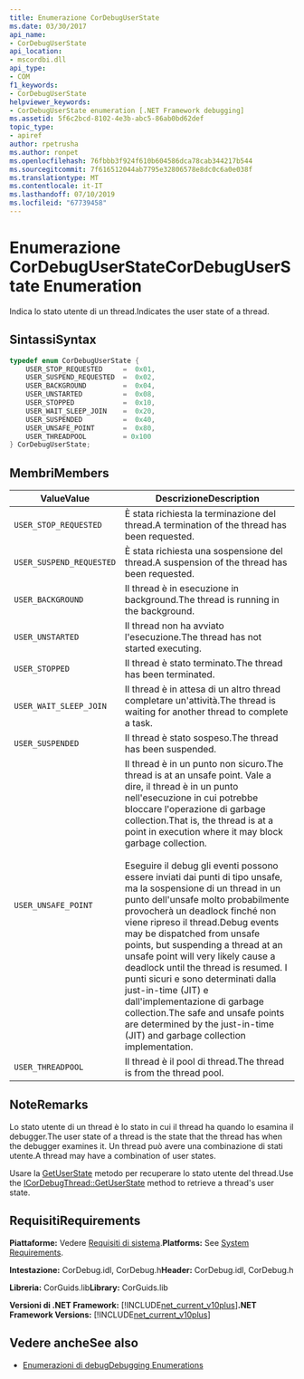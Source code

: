 ```yaml
---
title: Enumerazione CorDebugUserState
ms.date: 03/30/2017
api_name:
- CorDebugUserState
api_location:
- mscordbi.dll
api_type:
- COM
f1_keywords:
- CorDebugUserState
helpviewer_keywords:
- CorDebugUserState enumeration [.NET Framework debugging]
ms.assetid: 5f6c2bcd-8102-4e3b-abc5-86ab0bd62def
topic_type:
- apiref
author: rpetrusha
ms.author: ronpet
ms.openlocfilehash: 76fbbb3f924f610b604586dca78cab344217b544
ms.sourcegitcommit: 7f616512044ab7795e32806578e8dc0c6a0e038f
ms.translationtype: MT
ms.contentlocale: it-IT
ms.lasthandoff: 07/10/2019
ms.locfileid: "67739458"
---
```

# <a name="cordebuguserstate-enumeration"></a><span data-ttu-id="7035b-102">Enumerazione CorDebugUserState</span><span class="sxs-lookup"><span data-stu-id="7035b-102">CorDebugUserState Enumeration</span></span>
<span data-ttu-id="7035b-103">Indica lo stato utente di un thread.</span><span class="sxs-lookup"><span data-stu-id="7035b-103">Indicates the user state of a thread.</span></span>  
  
## <a name="syntax"></a><span data-ttu-id="7035b-104">Sintassi</span><span class="sxs-lookup"><span data-stu-id="7035b-104">Syntax</span></span>  
  
```cpp  
typedef enum CorDebugUserState {  
    USER_STOP_REQUESTED     =  0x01,  
    USER_SUSPEND_REQUESTED  =  0x02,  
    USER_BACKGROUND         =  0x04,  
    USER_UNSTARTED          =  0x08,  
    USER_STOPPED            =  0x10,  
    USER_WAIT_SLEEP_JOIN    =  0x20,  
    USER_SUSPENDED          =  0x40,  
    USER_UNSAFE_POINT       =  0x80,  
    USER_THREADPOOL         = 0x100  
} CorDebugUserState;  
```  
  
## <a name="members"></a><span data-ttu-id="7035b-105">Membri</span><span class="sxs-lookup"><span data-stu-id="7035b-105">Members</span></span>  
  
|<span data-ttu-id="7035b-106">Value</span><span class="sxs-lookup"><span data-stu-id="7035b-106">Value</span></span>|<span data-ttu-id="7035b-107">Descrizione</span><span class="sxs-lookup"><span data-stu-id="7035b-107">Description</span></span>|  
|-----------|-----------------|  
|`USER_STOP_REQUESTED`|<span data-ttu-id="7035b-108">È stata richiesta la terminazione del thread.</span><span class="sxs-lookup"><span data-stu-id="7035b-108">A termination of the thread has been requested.</span></span>|  
|`USER_SUSPEND_REQUESTED`|<span data-ttu-id="7035b-109">È stata richiesta una sospensione del thread.</span><span class="sxs-lookup"><span data-stu-id="7035b-109">A suspension of the thread has been requested.</span></span>|  
|`USER_BACKGROUND`|<span data-ttu-id="7035b-110">Il thread è in esecuzione in background.</span><span class="sxs-lookup"><span data-stu-id="7035b-110">The thread is running in the background.</span></span>|  
|`USER_UNSTARTED`|<span data-ttu-id="7035b-111">Il thread non ha avviato l'esecuzione.</span><span class="sxs-lookup"><span data-stu-id="7035b-111">The thread has not started executing.</span></span>|  
|`USER_STOPPED`|<span data-ttu-id="7035b-112">Il thread è stato terminato.</span><span class="sxs-lookup"><span data-stu-id="7035b-112">The thread has been terminated.</span></span>|  
|`USER_WAIT_SLEEP_JOIN`|<span data-ttu-id="7035b-113">Il thread è in attesa di un altro thread completare un'attività.</span><span class="sxs-lookup"><span data-stu-id="7035b-113">The thread is waiting for another thread to complete a task.</span></span>|  
|`USER_SUSPENDED`|<span data-ttu-id="7035b-114">Il thread è stato sospeso.</span><span class="sxs-lookup"><span data-stu-id="7035b-114">The thread has been suspended.</span></span>|  
|`USER_UNSAFE_POINT`|<span data-ttu-id="7035b-115">Il thread è in un punto non sicuro.</span><span class="sxs-lookup"><span data-stu-id="7035b-115">The thread is at an unsafe point.</span></span> <span data-ttu-id="7035b-116">Vale a dire, il thread è in un punto nell'esecuzione in cui potrebbe bloccare l'operazione di garbage collection.</span><span class="sxs-lookup"><span data-stu-id="7035b-116">That is, the thread is at a point in execution where it may block garbage collection.</span></span><br /><br /> <span data-ttu-id="7035b-117">Eseguire il debug gli eventi possono essere inviati dai punti di tipo unsafe, ma la sospensione di un thread in un punto dell'unsafe molto probabilmente provocherà un deadlock finché non viene ripreso il thread.</span><span class="sxs-lookup"><span data-stu-id="7035b-117">Debug events may be dispatched from unsafe points, but suspending a thread at an unsafe point  will very likely cause a deadlock until the thread is resumed.</span></span> <span data-ttu-id="7035b-118">I punti sicuri e sono determinati dalla just-in-time (JIT) e dall'implementazione di garbage collection.</span><span class="sxs-lookup"><span data-stu-id="7035b-118">The safe and unsafe points are determined by the just-in-time (JIT) and garbage collection implementation.</span></span>|  
|`USER_THREADPOOL`|<span data-ttu-id="7035b-119">Il thread è il pool di thread.</span><span class="sxs-lookup"><span data-stu-id="7035b-119">The thread is from the thread pool.</span></span>|  
  
## <a name="remarks"></a><span data-ttu-id="7035b-120">Note</span><span class="sxs-lookup"><span data-stu-id="7035b-120">Remarks</span></span>  
 <span data-ttu-id="7035b-121">Lo stato utente di un thread è lo stato in cui il thread ha quando lo esamina il debugger.</span><span class="sxs-lookup"><span data-stu-id="7035b-121">The user state of a thread is the state that the thread has when the debugger examines it.</span></span> <span data-ttu-id="7035b-122">Un thread può avere una combinazione di stati utente.</span><span class="sxs-lookup"><span data-stu-id="7035b-122">A thread may have a combination of user states.</span></span>  
  
 <span data-ttu-id="7035b-123">Usare la [GetUserState](../../../../docs/framework/unmanaged-api/debugging/icordebugthread-getuserstate-method.md) metodo per recuperare lo stato utente del thread.</span><span class="sxs-lookup"><span data-stu-id="7035b-123">Use the [ICorDebugThread::GetUserState](../../../../docs/framework/unmanaged-api/debugging/icordebugthread-getuserstate-method.md) method to retrieve a thread's user state.</span></span>  
  
## <a name="requirements"></a><span data-ttu-id="7035b-124">Requisiti</span><span class="sxs-lookup"><span data-stu-id="7035b-124">Requirements</span></span>  
 <span data-ttu-id="7035b-125">**Piattaforme:** Vedere [Requisiti di sistema](../../../../docs/framework/get-started/system-requirements.md).</span><span class="sxs-lookup"><span data-stu-id="7035b-125">**Platforms:** See [System Requirements](../../../../docs/framework/get-started/system-requirements.md).</span></span>  
  
 <span data-ttu-id="7035b-126">**Intestazione:** CorDebug.idl, CorDebug.h</span><span class="sxs-lookup"><span data-stu-id="7035b-126">**Header:** CorDebug.idl, CorDebug.h</span></span>  
  
 <span data-ttu-id="7035b-127">**Libreria:** CorGuids.lib</span><span class="sxs-lookup"><span data-stu-id="7035b-127">**Library:** CorGuids.lib</span></span>  
  
 <span data-ttu-id="7035b-128">**Versioni di .NET Framework:** [!INCLUDE[net_current_v10plus](../../../../includes/net-current-v10plus-md.md)]</span><span class="sxs-lookup"><span data-stu-id="7035b-128">**.NET Framework Versions:** [!INCLUDE[net_current_v10plus](../../../../includes/net-current-v10plus-md.md)]</span></span>  
  
## <a name="see-also"></a><span data-ttu-id="7035b-129">Vedere anche</span><span class="sxs-lookup"><span data-stu-id="7035b-129">See also</span></span>

- [<span data-ttu-id="7035b-130">Enumerazioni di debug</span><span class="sxs-lookup"><span data-stu-id="7035b-130">Debugging Enumerations</span></span>](../../../../docs/framework/unmanaged-api/debugging/debugging-enumerations.md)

